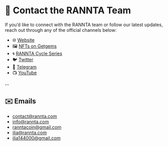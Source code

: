 # 📩 Contact the RANNTA Team

If you’d like to connect with the RANNTA team or follow our latest updates, reach out through any of the official channels below:

- 🌐 [Website](https://rannta.com)  
- 🖼 [NFTs on Getgems](https://getgems.io/rannta)  
- 🌀 [RANNTA Cycle Series](https://getgems.io/rannta-cycle)  
- 🐦 [Twitter](https://twitter.com/ranntacoin)  
- 💬 [Telegram](https://t.me/ranntacoin2025)  
- 📺 [YouTube](https://youtube.com/@ranntacoin)

--

## ✉️ Emails

- contact@rannta.com  
- info@rannta.com  
- ranntacoin@gmail.com  
- ilia@rannta.com  
- ilia144000@gmail.com  


